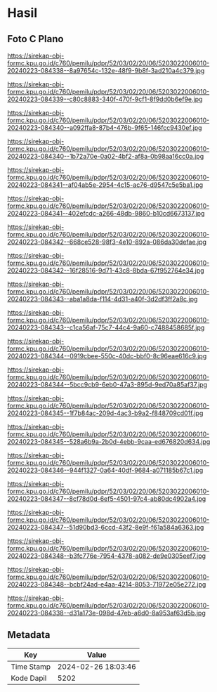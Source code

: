# Hasil

## Foto C Plano

https://sirekap-obj-formc.kpu.go.id/c760/pemilu/pdpr/52/03/02/20/06/5203022006010-20240223-084338--8a97654c-132e-48f9-9b8f-3ad210a4c379.jpg

https://sirekap-obj-formc.kpu.go.id/c760/pemilu/pdpr/52/03/02/20/06/5203022006010-20240223-084339--c80c8883-340f-470f-9cf1-8f9dd0b6ef9e.jpg

https://sirekap-obj-formc.kpu.go.id/c760/pemilu/pdpr/52/03/02/20/06/5203022006010-20240223-084340--a092ffa8-87b4-476b-9f65-146fcc9430ef.jpg

https://sirekap-obj-formc.kpu.go.id/c760/pemilu/pdpr/52/03/02/20/06/5203022006010-20240223-084340--1b72a70e-0a02-4bf2-af8a-0b98aa16cc0a.jpg

https://sirekap-obj-formc.kpu.go.id/c760/pemilu/pdpr/52/03/02/20/06/5203022006010-20240223-084341--af04ab5e-2954-4c15-ac76-d9547c5e5ba1.jpg

https://sirekap-obj-formc.kpu.go.id/c760/pemilu/pdpr/52/03/02/20/06/5203022006010-20240223-084341--402efcdc-a266-48db-9860-b10cd6673137.jpg

https://sirekap-obj-formc.kpu.go.id/c760/pemilu/pdpr/52/03/02/20/06/5203022006010-20240223-084342--668ce528-98f3-4e10-892a-086da30defae.jpg

https://sirekap-obj-formc.kpu.go.id/c760/pemilu/pdpr/52/03/02/20/06/5203022006010-20240223-084342--16f28516-9d71-43c8-8bda-67f952764e34.jpg

https://sirekap-obj-formc.kpu.go.id/c760/pemilu/pdpr/52/03/02/20/06/5203022006010-20240223-084343--aba1a8da-f114-4d31-a40f-3d2df3ff2a8c.jpg

https://sirekap-obj-formc.kpu.go.id/c760/pemilu/pdpr/52/03/02/20/06/5203022006010-20240223-084343--c1ca56af-75c7-44c4-9a60-c7488458685f.jpg

https://sirekap-obj-formc.kpu.go.id/c760/pemilu/pdpr/52/03/02/20/06/5203022006010-20240223-084344--0919cbee-550c-40dc-bbf0-8c96eae616c9.jpg

https://sirekap-obj-formc.kpu.go.id/c760/pemilu/pdpr/52/03/02/20/06/5203022006010-20240223-084344--5bcc9cb9-6eb0-47a3-895d-9ed70a85af37.jpg

https://sirekap-obj-formc.kpu.go.id/c760/pemilu/pdpr/52/03/02/20/06/5203022006010-20240223-084345--1f7b84ac-209d-4ac3-b9a2-f848709cd01f.jpg

https://sirekap-obj-formc.kpu.go.id/c760/pemilu/pdpr/52/03/02/20/06/5203022006010-20240223-084345--528a6b9a-2b0d-4ebb-9caa-ed676820d634.jpg

https://sirekap-obj-formc.kpu.go.id/c760/pemilu/pdpr/52/03/02/20/06/5203022006010-20240223-084346--944f1327-0a64-40df-9684-a071185b67c1.jpg

https://sirekap-obj-formc.kpu.go.id/c760/pemilu/pdpr/52/03/02/20/06/5203022006010-20240223-084347--8cf78d0d-6ef5-4501-97c4-ab80dc4902a4.jpg

https://sirekap-obj-formc.kpu.go.id/c760/pemilu/pdpr/52/03/02/20/06/5203022006010-20240223-084347--51d90bd3-6ccd-43f2-8e9f-f61a584a6363.jpg

https://sirekap-obj-formc.kpu.go.id/c760/pemilu/pdpr/52/03/02/20/06/5203022006010-20240223-084348--b3fc776e-7954-4378-a082-de9e0305eef7.jpg

https://sirekap-obj-formc.kpu.go.id/c760/pemilu/pdpr/52/03/02/20/06/5203022006010-20240223-084348--bcbf24ad-e4aa-4214-8053-71972e05e272.jpg

https://sirekap-obj-formc.kpu.go.id/c760/pemilu/pdpr/52/03/02/20/06/5203022006010-20240223-084338--d31a173e-098d-47eb-a6d0-8a953af63d5b.jpg


## Metadata

| Key        | Value               |
| ---------- | ------------------- |
| Time Stamp | 2024-02-26 18:03:46 |
| Kode Dapil | 5202                |



